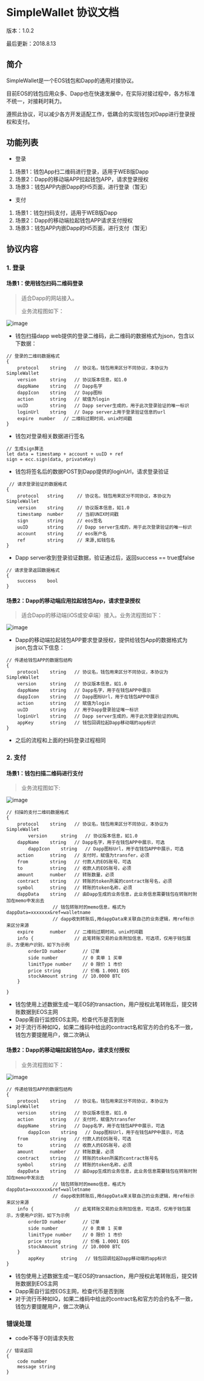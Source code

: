 # SimpleWallet 协议文档

版本：1.0.2

最后更新：2018.8.13


## 简介
SimpleWallet是一个EOS钱包和Dapp的通用对接协议。

目前EOS的钱包应用众多、Dapp也在快速发展中，在实际对接过程中，各方标准不统一，对接耗时耗力。

遵照此协议，可以减少各方开发适配工作，低耦合的实现钱包对Dapp进行登录授权和支付。


## 功能列表
- 登录
1. 场景1：钱包App扫二维码进行登录，适用于WEB版Dapp
2. 场景2：Dapp的移动端APP拉起钱包APP，请求登录授权
3. 场景3：钱包APP内嵌Dapp的H5页面，进行登录（暂无）

- 支付
1. 场景1：钱包扫码支付，适用于WEB版Dapp
2. 场景2：Dapp的移动端拉起钱包APP请求支付授权
3. 场景3：钱包APP内嵌Dapp的H5页面，进行支付（暂无）

## 协议内容

### 1. 登录
 

#### 场景1：使用钱包扫码二维码登录
> 	适合Dapp的网站接入。
> 
> 业务流程图如下：

![image](http://on-img.com/chart_image/5b658d5de4b0be50eacf8f0c.png)

- 钱包扫描dapp web提供的登录二维码，此二维码的数据格式为json，包含以下数据：
```
// 登录的二维码数据格式
{
    protocol	string   // 协议名，钱包用来区分不同协议，本协议为 SimpleWallet
    version     string   // 协议版本信息，如1.0
    dappName    string   // Dapp名字
    dappIcon    string   // Dapp图标 
    action      string   // 赋值为login
    uuID        string   // Dapp server生成的，用于此次登录验证的唯一标识   
    loginUrl    string   // Dapp server上用于登录验证信息的url
    expire	number   // 二维码过期时间，unix时间戳
}
```
- 钱包对登录相关数据进行签名
```
// 生成sign算法
let data = timestamp + account + uuID + ref
sign = ecc.sign(data, privateKey)
```
- 钱包将签名后的数据POST到Dapp提供的loginUrl，请求登录验证
```
 // 请求登录验证的数据格式
{
    protocol   string     // 协议名，钱包用来区分不同协议，本协议为 SimpleWallet
    version    string     // 协议版本信息，如1.0
    timestamp  number     // 当前UNIX时间戳
    sign       string     // eos签名
    uuID       string     // Dapp server生成的，用于此次登录验证的唯一标识     
    account    string     // eos账户名
    ref        string     // 来源,如钱包名
}
```
- Dapp server收到登录验证数据，验证通过后，返回success == true或false
  
```
// 请求登录返回数据格式
{
    success    bool
}

```
#### 场景2：Dapp的移动端应用拉起钱包App，请求登录授权
> 	适合Dapp的移动端(iOS或安卓端）接入。业务流程图如下：

![image](http://on-img.com/chart_image/5b6591fbe4b0edb750f9a364.png)
- Dapp的移动端拉起钱包APP要求登录授权，提供给钱包App的数据格式为json,包含以下信息：
```
// 传递给钱包APP的数据包结构
{
    protocol	string   // 协议名，钱包用来区分不同协议，本协议为 SimpleWallet
    version     string   // 协议版本信息，如1.0
    dappName    string   // Dapp名字，用于在钱包APP中展示
    dappIcon    string   // Dapp图标Url，用于在钱包APP中展示
    action      string   // 赋值为login
    uuID        string   // 用于Dapp登录验证唯一标识   
    loginUrl    string   // Dapp server生成的，用于此次登录验证的URL 
    appKey      string   // 钱包回调拉起Dapp移动端的app标识
}
```
- 之后的流程和上面的扫码登录过程相同

### 2. 支付
#### 场景1：钱包扫描二维码进行支付
> 业务流程图如下:

![image](http://on-img.com/chart_image/5b6594bae4b053a09c24fa9a.png)

```
// 扫描的支付二维码数据格式
{
	protocol    string   // 协议名，钱包用来区分不同协议，本协议为 SimpleWallet
    	version     string   // 协议版本信息，如1.0
	dappName    string   // Dapp名字，用于在钱包APP中展示，可选
    	dappIcon    string   // Dapp图标Url，用于在钱包APP中展示，可选
	action      string   // 支付时，赋值为transfer，必须
	from        string   // 付款人的EOS账号，可选
	to          string   // 收款人的EOS账号，必须
	amount      number   // 转账数量，必须
	contract    string   // 转账的token所属的contract账号名，必须
	symbol      string   // 转账的token名称，必须
	dappData    string   // 由Dapp生成的业务信息，此业务信息需要钱包在转账时附加在memo中发出去
			     // 钱包转账时的memo信息，格式为 dappData=xxxxxxx&ref=walletname
			     // dapp收到转账后,用dappData来关联自己的业务逻辑，用ref标示来区分来源
	expire	    number   // 二维码过期时间，unix时间戳
	info {               // 此笔转账交易的业务附加信息，可选项，仅用于钱包展示，方便用户识别，如下为示例
		orderID number      // 订单
		side number         // 0 卖单 1 买单
		limitType number    // 0 限价 1 市价
		price string	    // 价格 1.0001 EOS
		stockAmount string  // 10.0000 BTC
	}
	
}
```
- 钱包使用上述数据生成一笔EOS的transaction，用户授权此笔转账后，提交转账数据到EOS主网
- Dapp需自行监控EOS主网，检查代币是否到账
- 对于流行币种如IQ，如果二维码中给出的contract名和官方的合约名不一致，钱包方要提醒用户，做二次确认


#### 场景2：Dapp的移动端拉起钱包App，请求支付授权
> 业务流程图如下：

![image](http://on-img.com/chart_image/5b659391e4b0f8477da3138b.png)
```
// 传递给钱包APP的数据包结构
{
	protocol    string   // 协议名，钱包用来区分不同协议，本协议为 SimpleWallet
	version     string   // 协议版本信息，如1.0
	action      string   // 支付时，赋值为transfer
	dappName    string   // Dapp名字，用于在钱包APP中展示，可选
    	dappIcon    string   // Dapp图标Url，用于在钱包APP中展示，可选	
	from        string   // 付款人的EOS账号，可选
	to          string   // 收款人的EOS账号，必须
	amount      number   // 转账数量，必须
	contract    string   // 转账的token所属的contract账号名	
	symbol      string   // 转账的token名称，必须
	dappData    string   // 由Dapp生成的业务信息，此业务信息需要钱包在转账时附加在memo中发出去
			     // 钱包转账时的memo信息，格式为 dappData=xxxxxxx&ref=walletname
			     // dapp收到转账后,用dappData来关联自己的业务逻辑，用ref标示来区分来源
	info {               // 此笔转账交易的业务附加信息，可选项，仅用于钱包展示，方便用户识别，如下为示例
		orderID number      // 订单
		side number         // 0 卖单 1 买单
		limitType number    // 0 限价 1 市价
		price string	    // 价格 1.0001 EOS
		stockAmount string  // 10.0000 BTC
	}
    	appKey      string   // 钱包回调拉起Dapp移动端的app标识
}
```
- 钱包使用上述数据生成一笔EOS的transaction，用户授权此笔转账后，提交转账数据到EOS主网
- Dapp需自行监控EOS主网，检查代币是否到账
- 对于流行币种如IQ，如果二维码中给出的contract名和官方的合约名不一致，钱包方要提醒用户，做二次确认

### 错误处理
- code不等于0则请求失败
```
// 错误返回 
{
    code number
    message string
}
```

